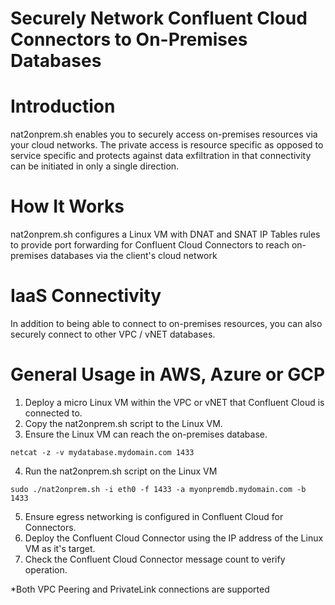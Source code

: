 # Securely Network Confluent Cloud Connectors to On-Premises Databases

# Introduction
nat2onprem.sh enables you to securely access on-premises resources via your cloud networks. The private access is resource specific as opposed to service specific and protects against data exfiltration in that connectivity can be initiated in only a single direction.

# How It Works
nat2onprem.sh configures a Linux VM with DNAT and SNAT IP Tables rules to provide port forwarding for Confluent Cloud Connectors to reach on-premises databases via the client's cloud network

# IaaS Connectivity
In addition to being able to connect to on-premises resources, you can also securely connect to other VPC / vNET databases.

# General Usage in AWS, Azure or GCP
1. Deploy a micro Linux VM within the VPC or vNET that Confluent Cloud is connected to.
2. Copy the nat2onprem.sh script to the Linux VM.
3. Ensure the Linux VM can reach the on-premises database.
```
netcat -z -v mydatabase.mydomain.com 1433
```
4. Run the nat2onprem.sh script on the Linux VM
```
sudo ./nat2onprem.sh -i eth0 -f 1433 -a myonpremdb.mydomain.com -b 1433
```
5. Ensure egress networking is configured in Confluent Cloud for Connectors.
7. Deploy the Confluent Cloud Connector using the IP address of the Linux VM as it's target.
8. Check the Confluent Cloud Connector message count to verify operation.

*Both VPC Peering and PrivateLink connections are supported
